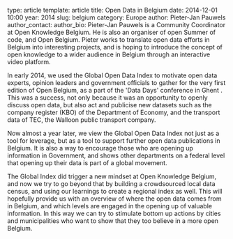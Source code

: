 type: article
template: article
title:  Open Data in Belgium
date: 2014-12-01 10:00
year: 2014
slug: belgium
category: Europe
author: Pieter-Jan Pauwels
author_contact:
author_bio: Pieter-Jan Pauwels is a Community Coordinator at Open Knowledge Belgium. He is also an organiser of open Summer of code, and Open Belgium. Pieter works to translate open data efforts in Belgium into interesting projects, and is hoping to introduce the concept of open knowledge to a wider audience in Belgium through an interactive video platform.

 In early 2014, we used the Global Open Data Index to motivate open data experts, opinion leaders and government officials to gather for the very first edition of Open Belgium, as a part of the 'Data Days' conference in Ghent . This was a success, not only because it was an opportunity to openly discuss open data, but also act and publicise new datasets such as the company register (KBO) of the Department of Economy, and the transport data of TEC, the Walloon public transport company.

Now almost a year later, we view the Global Open Data Index not just as a tool for leverage, but as a tool to support further open data publications in Belgium. It is also a way to encourage those who are opening up information in Government, and shows other departments on a federal level that opening up their data is part of a global movement.

The Global Index did trigger a new mindset at Open Knowledge Belgium, and now we try to go beyond that by building a crowdsourced local data census, and using our learnings to create a regional index as well. This will hopefully provide us with an overview of where the open data comes from in Belgium, and which levels are engaged in the opening up of valuable information. In this way we can try to stimulate bottom up actions by cities and municipalities who want to show that they too believe in a more open Belgium.
